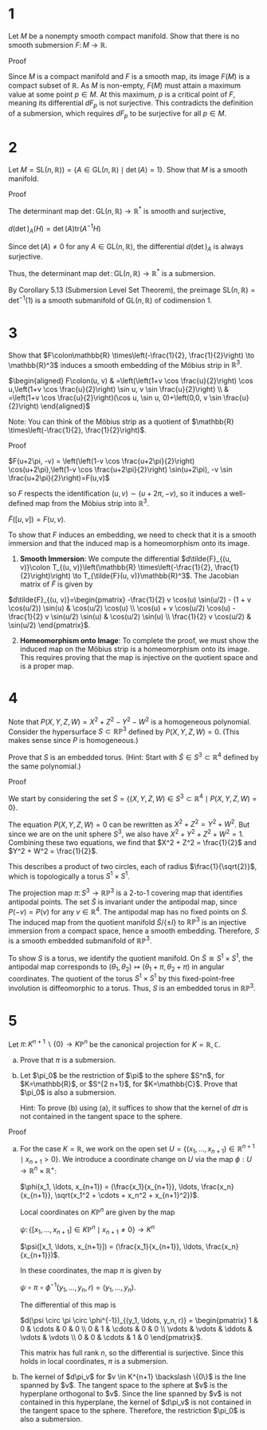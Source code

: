 # 1
Let $M$ be a nonempty smooth compact manifold. Show that there is no smooth submersion $F\colon M \to \mathbb{R}$.

Proof

Since $M$ is a compact manifold and $F$ is a smooth map, its image $F(M)$ is a compact subset of $\mathbb{R}$. As $M$ is non-empty, $F(M)$ must attain a maximum value at some point $p \in M$. At this maximum, $p$ is a critical point of $F$, meaning its differential $dF_p$ is not surjective. This contradicts the definition of a submersion, which requires $dF_p$ to be surjective for all $p \in M$.

# 2
Let $`M=\mathrm{SL}(n, \mathbb{R}))=\{A \in \mathrm{GL}(n, \mathbb{R}) \mid \det(A)=1\}`$. Show that $M$ is a smooth manifold.

Proof

The determinant map $\det\colon \mathrm{GL}(n, \mathbb{R}) \to \mathbb{R}^*$ is smooth and surjective,

$d(\det)_A(H) = \det(A) \mathrm{tr}(A^{-1}H)$

Since $\det(A) \neq 0$ for any $A \in \mathrm{GL}(n, \mathbb{R})$, the differential $d(\det)_A$ is always surjective.

Thus, the determinant map $\det\colon \mathrm{GL}(n, \mathbb{R}) \to \mathbb{R}^*$ is a submersion.

By Corollary 5.13 (Submersion Level Set Theorem), the preimage $\mathrm{SL}(n, \mathbb{R}) = \det^{-1}(1)$ is a smooth submanifold of $\mathrm{GL}(n, \mathbb{R})$ of codimension 1.

# 3
Show that $F\colon\mathbb{R} \times\left(-\frac{1}{2}, \frac{1}{2}\right) \to \mathbb{R}^3$ induces a smooth embedding of the Möbius strip in $\mathbb{R}^3$.

$`\begin{aligned}
F\colon(u, v) & =\left(\left(1+v \cos \frac{u}{2}\right) \cos u,\left(1+v \cos \frac{u}{2}\right) \sin u, v \sin \frac{u}{2}\right) \\
& =\left(1+v \cos \frac{u}{2}\right)(\cos u, \sin u, 0)+\left(0,0, v \sin \frac{u}{2}\right)
\end{aligned}`$

Note: You can think of the Möbius strip as a quotient of $\mathbb{R} \times\left(-\frac{1}{2}, \frac{1}{2}\right)$.

Proof

$`F(u+2\pi, -v) = \left(\left(1-v \cos \frac{u+2\pi}{2}\right) \cos(u+2\pi),\left(1-v \cos \frac{u+2\pi}{2}\right) \sin(u+2\pi), -v \sin \frac{u+2\pi}{2}\right)=F(u,v)`$

so $F$ respects the identification $(u, v) \sim (u + 2\pi, -v)$, so it induces a well-defined map from the Möbius strip into $\mathbb{R}^3$.

$\tilde{F}([u, v]) = F(u,v)$.

To show that $F$ induces an embedding, we need to check that it is a smooth immersion and that the induced map is a homeomorphism onto its image.

1. **Smooth Immersion**: We compute the differential $`d\tilde{F}_{(u, v)}\colon T_{(u, v)}\left(\mathbb{R} \times\left(-\frac{1}{2}, \frac{1}{2}\right)\right) \to T_{\tilde{F}(u, v)}\mathbb{R}^3`$. The Jacobian matrix of $\tilde{F}$ is given by

$`d\tilde{F}_{(u, v)}=\begin{pmatrix}
    -\frac{1}{2} v \cos(u) \sin(u/2) - (1 + v \cos(u/2)) \sin(u) & \cos(u/2) \cos(u) \\
    \cos(u) + v \cos(u/2) \cos(u) - \frac{1}{2} v \sin(u/2) \sin(u) & \cos(u/2) \sin(u) \\
    \frac{1}{2} v \cos(u/2) & \sin(u/2)
\end{pmatrix}`$.

2. **Homeomorphism onto Image**: To complete the proof, we must show the induced map on the Möbius strip is a homeomorphism onto its image. This requires proving that the map is injective on the quotient space and is a proper map.

# 4
Note that $P(X, Y, Z, W)=X^2+Z^2-Y^2-W^2$ is a homogeneous polynomial. Consider the hypersurface $S \subset \mathbb{R P}^3$ defined by $P(X, Y, Z, W)=0$. (This makes sense since $P$ is homogeneous.)

Prove that $S$ is an embedded torus. (Hint: Start with $\tilde{S} \in S^3 \subset \mathbb{R}^4$ defined by the same polynomial.)

Proof

We start by considering the set $`\tilde{S} = \{(X, Y, Z, W) \in S^3 \subset \mathbb{R}^4 \mid P(X, Y, Z, W) = 0\}`$.

The equation $P(X, Y, Z, W) = 0$ can be rewritten as $X^2 + Z^2 = Y^2 + W^2$. But since we are on the unit sphere $S^3$, we also have $X^2 + Y^2 + Z^2 + W^2 = 1$. Combining these two equations, we find that $X^2 + Z^2 = \frac{1}{2}$ and $Y^2 + W^2 = \frac{1}{2}$.

This describes a product of two circles, each of radius $\frac{1}{\sqrt{2}}$, which is topologically a torus $S^1 \times S^1$.

The projection map $\pi\colon S^3 \to \mathbb{R P}^3$ is a 2-to-1 covering map that identifies antipodal points. The set $\tilde{S}$ is invariant under the antipodal map, since $P(-v) = P(v)$ for any $v \in \mathbb{R}^4$. The antipodal map has no fixed points on $\tilde{S}$. The induced map from the quotient manifold $`\tilde{S}/\{\pm I\}`$ to $\mathbb{R P}^3$ is an injective immersion from a compact space, hence a smooth embedding. Therefore, $S$ is a smooth embedded submanifold of $\mathbb{R P}^3$.

To show $S$ is a torus, we identify the quotient manifold. On $\tilde{S} \cong S^1 \times S^1$, the antipodal map corresponds to $(\theta_1, \theta_2) \mapsto (\theta_1+\pi, \theta_2+\pi)$ in angular coordinates. The quotient of the torus $S^1 \times S^1$ by this fixed-point-free involution is diffeomorphic to a torus. Thus, $S$ is an embedded torus in $\mathbb{R P}^3$.

# 5
Let $`\pi\colon K^{n+1} \backslash\{0\} \to K \mathbb{P}^n`$ be the canonical projection for $K=\mathbb{R}, \mathbb{C}$.
<ol type="a">
<li>  

Prove that $\pi$ is a submersion.
</li>
<li>  
Let $\pi_0$ be the restriction of $\pi$ to the sphere $S^n$, for $K=\mathbb{R}$, or $S^{2 n+1}$, for $K=\mathbb{C}$. Prove that $\pi_0$ is also a submersion.

  Hint: To prove (b) using (a), it suffices to show that the kernel of $d \pi$ is not contained in the tangent space to the sphere.
</li>
</ol>

Proof
<ol type="a">
<li>

For the case $K=\mathbb{R}$, we work on the open set $`U = \{(x_1, \ldots, x_{n+1}) \in \mathbb{R}^{n+1} \mid x_{n+1} > 0\}`$. We introduce a coordinate change on $U$ via the map $\phi: U \to \mathbb{R}^n \times \mathbb{R}^+$:

$`\phi(x_1, \ldots, x_{n+1}) = (\frac{x_1}{x_{n+1}}, \ldots, \frac{x_n}{x_{n+1}}, \sqrt{x_1^2 + \cdots + x_n^2 + x_{n+1}^2})`$.

Local coordinates on $K \mathbb{P}^n$ are given by the map

$`\psi\colon \{[x_1, \ldots, x_{n+1}] \in K \mathbb{P}^n \mid x_{n+1} \neq 0\} \to K^n`$

$`\psi([x_1, \ldots, x_{n+1}]) = (\frac{x_1}{x_{n+1}}, \ldots, \frac{x_n}{x_{n+1}})`$.

In these coordinates, the map $\pi$ is given by

$`\psi \circ \pi \circ \phi^{-1}(y_1, \ldots, y_n, r) = (y_1, \ldots, y_n)`$.

The differential of this map is

$`d(\psi \circ \pi \circ \phi^{-1})_{(y_1, \ldots, y_n, r)} = \begin{pmatrix}
1 & 0 & \cdots & 0 & 0 \\
0 & 1 & \cdots & 0 & 0 \\
\vdots & \vdots & \ddots & \vdots & \vdots \\
0 & 0 & \cdots & 1 & 0
\end{pmatrix}`$.

This matrix has full rank $n$, so the differential is surjective. Since this holds in local coordinates, $\pi$ is a submersion.
</li>
<li>
The kernel of $d\pi_v$ for $v \in K^{n+1} \backslash \{0\}$ is the line spanned by $v$. The tangent space to the sphere at $v$ is the hyperplane orthogonal to $v$. Since the line spanned by $v$ is not contained in this hyperplane, the kernel of $d\pi_v$ is not contained in the tangent space to the sphere. Therefore, the restriction $\pi_0$ is also a submersion.
</li></ol>
